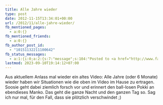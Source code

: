 ```yaml
---
title: Alle Jahre wieder
type: post
date: 2012-11-15T13:34:01+00:00
url: /2012/11/alle-jahre-wieder/
fb_mentioned_pages:
  - a:0:{}
fb_mentioned_friends:
  - a:0:{}
fb_author_post_id:
  - "10151132211100642"
fb_status_messages:
  - a:1:{i:0;a:2:{s:7:"message";s:104:"Posted to <a href="http://www.facebook.com/10151132211100642" target="_blank">your Facebook Timeline</a>";s:5:"error";s:0:"";}}
lastmod: 2023-09-10T19:14:12+07:00
---
```

<div class="media video">
</div>

Aus aktuellem Anlass mal wieder ein altes Video: Alle Jahre (oder 6 Monate) wieder haben wir Situationen wie die oben im Video im Hause zu ertragen. Soosie geht dabei ziemlich forsch vor und erinnert den ball-losen Pokki an ebendieses Manko. Das geht die ganze Nacht und den ganzen Tag so. Sag ich nur mal, für den Fall, dass sie plötzlich verschwindet ;)
